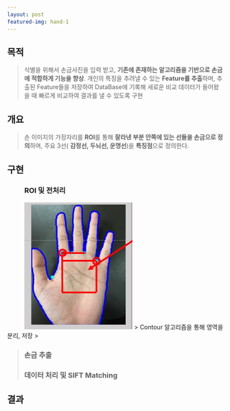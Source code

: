 ```yaml
---
layout: post
featured-img: hand-1
---
```


## 목적 

> 식별을 위해서 손금사진을 입력 받고, **기존에 존재하는 알고리즘을 기반으로 손금에 적합하게 기능을 향상**. 개인의 특징을 추려낼 수 있는 **Feature를 추출**하며, 추출된 Feature들을 저장하여 DataBase에 기록해 새로운 비교 데이터가 들어왔을 때 빠르게 비교하여 결과를 낼 수 있도록 구현

## 개요
>손 이미지의 가장자리를 **ROI**를 통해 **잘라낸 부분 안쪽에 있는 선들을 손금으로 정의**하며, 주요 3선( **감정선, 두뇌선, 운명선**)을 **특징점**으로 정의한다.

<div>
<h2>구현</h2>
<h3 style="margin-left: 40px;">ROI 및 전처리</h3>
    <div>
    <img src="/assets/img/posts/hand-sub1.jpg"  width="50%" height="50%" style="margin-left: 40px;" />
    > Contour 알고리즘을 통해 영역을 분리, 저장
    >
    </div>
</div>

> ### 손금 추출
> ### 데이터 처리 및 SIFT Matching

## 결과
